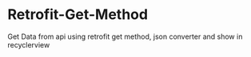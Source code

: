 # Retrofit-Get-Method

Get Data from api using retrofit get method, json converter and show in recyclerview
